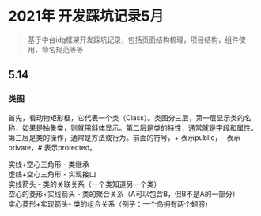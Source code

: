 # 2021年 开发踩坑记录5月
> 基于中台idg框架开发踩坑记录，包括页面结构梳理，项目结构，组件使用，命名规范等等

## 5.14
### 类图
首先，看动物矩形框，它代表一个类（Class）。类图分三层，第一层显示类的名称，如果是抽象类，则就用斜体显示。第二层是类的特性，通常就是字段和属性。第三层是类的操作，通常是方法或行为。前面的符号，+ 表示public，- 表示private，# 表示protected。  

实线+空心三角形 - 类继承  
虚线+空心三角形 - 实现接口  
实线箭头 - 类的关联关系（一个类知道另一个类）  
空心的菱形+实线箭头 - 类的聚合关系（A可以包含B，但B不是A的一部分）  
实心菱形+实现箭头- 类的组合关系（例子：一个鸟拥有两个翅膀）  
